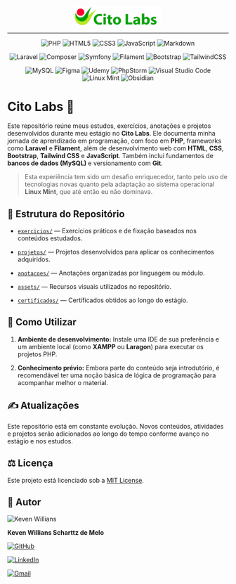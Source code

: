 <div align="center">
  <img src="./assets/cito-labs-logo.png" alt="Logo do Cito Labs" width="200"/>
</div>

---
<div align="center">

<!-- Linguagens -->
![PHP](https://img.shields.io/badge/php-%23777BB4.svg?style=for-the-badge&logo=php&logoColor=white)
![HTML5](https://img.shields.io/badge/html5-%23E34F26.svg?style=for-the-badge&logo=html5&logoColor=white)
![CSS3](https://img.shields.io/badge/css3-%231572B6.svg?style=for-the-badge&logo=css3&logoColor=white)
![JavaScript](https://img.shields.io/badge/javascript-%23323330.svg?style=for-the-badge&logo=javascript&logoColor=%23F7DF1E)
![Markdown](https://img.shields.io/badge/markdown-%23000000.svg?style=for-the-badge&logo=markdown&logoColor=white)

<!-- Frameworks -->
![Laravel](https://img.shields.io/badge/laravel-%23FF2D20.svg?style=for-the-badge&logo=laravel&logoColor=white)
![Composer](https://img.shields.io/badge/composer-4E342E?style=for-the-badge&logo=composer&logoColor=white)
![Symfony](https://img.shields.io/badge/symfony-%23000000.svg?style=for-the-badge&logo=symfony&logoColor=white)
![Filament](https://img.shields.io/badge/Filament-FFAA00?style=for-the-badge&logoColor=%23000000)
![Bootstrap](https://img.shields.io/badge/bootstrap-%238511FA.svg?style=for-the-badge&logo=bootstrap&logoColor=white)
![TailwindCSS](https://img.shields.io/badge/tailwindcss-%2338B2AC.svg?style=for-the-badge&logo=tailwind-css&logoColor=white)

<!-- Ferramentas e Plataformas -->
![MySQL](https://img.shields.io/badge/mysql-4479A1.svg?style=for-the-badge&logo=mysql&logoColor=white)
![Figma](https://img.shields.io/badge/figma-%23F24E1E.svg?style=for-the-badge&logo=figma&logoColor=white)
![Udemy](https://img.shields.io/badge/Udemy-A435F0?style=for-the-badge&logo=Udemy&logoColor=white)
![PhpStorm](https://img.shields.io/badge/phpstorm-143?style=for-the-badge&logo=phpstorm&logoColor=black&color=black&labelColor=darkorchid)
![Visual Studio Code](https://img.shields.io/badge/Visual%20Studio%20Code-0078d7.svg?style=for-the-badge&logo=visual-studio-code&logoColor=white)
![Linux Mint](https://img.shields.io/badge/Linux%20Mint-87CF3E?style=for-the-badge&logo=Linux%20Mint&logoColor=white)
![Obsidian](https://img.shields.io/badge/Obsidian-%23483699.svg?style=for-the-badge&logo=obsidian&logoColor=white)

</div>

# Cito Labs 🔬

Este repositório reúne meus estudos, exercícios, anotações e projetos desenvolvidos durante meu estágio no **Cito Labs**. Ele documenta minha jornada de aprendizado em programação, com foco em **PHP**, frameworks como **Laravel** e **Filament**, além de desenvolvimento web com **HTML**, **CSS**, **Bootstrap**, **Tailwind CSS** e **JavaScript**. Também inclui fundamentos de **bancos de dados (MySQL)** e versionamento com **Git**.

> Esta experiência tem sido um desafio enriquecedor, tanto pelo uso de tecnologias novas quanto pela adaptação ao sistema operacional **Linux Mint**, que até então eu não dominava.

## 📁 Estrutura do Repositório

- [`exercicios/`](exercicios) — Exercícios práticos e de fixação baseados nos conteúdos estudados.  

- [`projetos/`](projetos) — Projetos desenvolvidos para aplicar os conhecimentos adquiridos.  

- [`anotacoes/`](anotacoes) — Anotações organizadas por linguagem ou módulo.  

- [`assets/`](assets) — Recursos visuais utilizados no repositório.  

- [`certificados/`](certificados) — Certificados obtidos ao longo do estágio.  

## 🚀 Como Utilizar

1. **Ambiente de desenvolvimento:** Instale uma IDE de sua preferência e um ambiente local (como **XAMPP** ou **Laragon**) para executar os projetos PHP.  

2. **Conhecimento prévio:** Embora parte do conteúdo seja introdutório, é recomendável ter uma noção básica de lógica de programação para acompanhar melhor o material.

## ✍️ Atualizações

Este repositório está em constante evolução. Novos conteúdos, atividades e projetos serão adicionados ao longo do tempo conforme avanço no estágio e nos estudos.

## ⚖️ Licença

Este projeto está licenciado sob a [MIT License](LICENSE).

## 👤 Autor

<img src="https://avatars.githubusercontent.com/u/149530293?s=400&u=0b592ae0904b7e03854899df31f95d073194f9cf&v=4" width="100px;" alt="Keven Willians"/>

**Keven Willians Scharttz de Melo**

[![GitHub](https://img.shields.io/badge/-kevenscharttz-black?style=flat-square&logo=GitHub&logoColor=white)](https://github.com/kevenscharttz)  

[![LinkedIn](https://img.shields.io/badge/-kevenscharttz-blue?style=flat-square&logo=Linkedin&logoColor=white)](https://www.linkedin.com/in/kevenscharttz/)  

[![Gmail](https://img.shields.io/badge/-kevenscha@gmail.com-c14438?style=flat-square&logo=Gmail&logoColor=white)](mailto:kevenscha@gmail.com)
